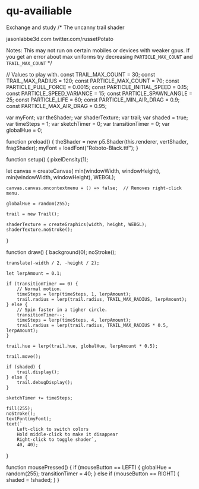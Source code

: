 # qu-availiable
Exchange and study
/*
The uncanny trail shader

jasonlabbe3d.com
twitter.com/russetPotato

Notes:
	This may not run on certain mobiles or devices with weaker gpus.
	If you get an error about max uniforms try decreasing `PARTICLE_MAX_COUNT` and `TRAIL_MAX_COUNT`
*/

// Values to play with.
const TRAIL_MAX_COUNT = 30;
const TRAIL_MAX_RADIUS = 120;
const PARTICLE_MAX_COUNT = 70;
const PARTICLE_PULL_FORCE = 0.0015;
const PARTICLE_INITIAL_SPEED = 0.15;
const PARTICLE_SPEED_VARIANCE = 15;
const PARTICLE_SPAWN_ANGLE = 25;
const PARTICLE_LIFE = 60;
const PARTICLE_MIN_AIR_DRAG = 0.9;
const PARTICLE_MAX_AIR_DRAG = 0.95;

var myFont;
var theShader;
var shaderTexture;
var trail;
var shaded = true;
var timeSteps = 1;
var sketchTimer = 0;
var transitionTimer = 0;
var globalHue = 0;

function preload() {
	theShader = new p5.Shader(this.renderer, vertShader, fragShader);
	myFont = loadFont("Roboto-Black.ttf");
}

function setup() {
	pixelDensity(1);
	
  let canvas = createCanvas(
		min(windowWidth, windowHeight), 
		min(windowWidth, windowHeight), 
		WEBGL);
	
	canvas.canvas.oncontextmenu = () => false;  // Removes right-click menu.
	
	globalHue = random(255);
	
	trail = new Trail();
	
	shaderTexture = createGraphics(width, height, WEBGL);
	shaderTexture.noStroke();
}

function draw() {
	background(0);
	noStroke();
	
	translate(-width / 2, -height / 2);
	
	let lerpAmount = 0.1;
	
	if (transitionTimer == 0) {
		// Normal motion.
		timeSteps = lerp(timeSteps, 1, lerpAmount);
		trail.radius = lerp(trail.radius, TRAIL_MAX_RADIUS, lerpAmount);
	} else {
		// Spin faster in a tigher circle.
		transitionTimer--;
		timeSteps = lerp(timeSteps, 4, lerpAmount);
		trail.radius = lerp(trail.radius, TRAIL_MAX_RADIUS * 0.5, lerpAmount);
	}
	
	trail.hue = lerp(trail.hue, globalHue, lerpAmount * 0.5);
	
	trail.move();
	
	if (shaded) {
		trail.display();
	} else {
		trail.debugDisplay();
	}
	
	sketchTimer += timeSteps;
	
	fill(255);
	noStroke();
	textFont(myFont);
	text(`
		Left-click to switch colors
		Hold middle-click to make it disappear
		Right-click to toggle shader`, 
		40, 40);
}

function mousePressed() {
	if (mouseButton == LEFT) {
		globalHue = random(255);
		transitionTimer = 40;
	} else if (mouseButton == RIGHT) {
		shaded = !shaded;
	}
}
